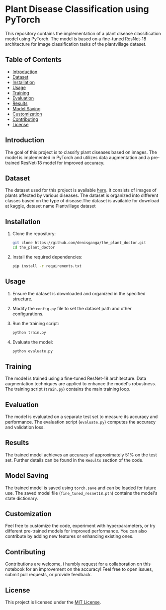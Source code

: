 # Plant Disease Classification using PyTorch

This repository contains the implementation of a plant disease classification model using PyTorch. The model is based on a fine-tuned ResNet-18 architecture for image classification tasks of the plantvillage dataset.

## Table of Contents
- [Introduction](#introduction)
- [Dataset](#dataset)
- [Installation](#installation)
- [Usage](#usage)
- [Training](#training)
- [Evaluation](#evaluation)
- [Results](#results)
- [Model Saving](#model-saving)
- [Customization](#customization)
- [Contributing](#contributing)
- [License](#license)

## Introduction

The goal of this project is to classify plant diseases based on images. The model is implemented in PyTorch and utilizes data augmentation and a pre-trained ResNet-18 model for improved accuracy.

## Dataset

The dataset used for this project is available [here]([link_to_dataset](https://www.kaggle.com/datasets/emmarex/plantdisease)). It consists of images of plants affected by various diseases. The dataset is organized into different classes based on the type of disease.The dataset is available for download at kaggle, dataset name Plantvillage dataset

## Installation

1. Clone the repository:

    ```bash
    git clone https://github.com/denisganga/the_plant_doctor.git
    cd the_plant_doctor
    ```

2. Install the required dependencies:

    ```bash
    pip install -r requirements.txt
    ```

## Usage

1. Ensure the dataset is downloaded and organized in the specified structure.
2. Modify the `config.py` file to set the dataset path and other configurations.
3. Run the training script:

    ```bash
    python train.py
    ```

4. Evaluate the model:

    ```bash
    python evaluate.py
    ```

## Training

The model is trained using a fine-tuned ResNet-18 architecture. Data augmentation techniques are applied to enhance the model's robustness. The training script (`train.py`) contains the main training loop.

## Evaluation

The model is evaluated on a separate test set to measure its accuracy and performance. The evaluation script (`evaluate.py`) computes the accuracy and validation loss.

## Results

The trained model achieves an accuracy of approximately 51% on the test set. Further details can be found in the `Results` section of the code.

## Model Saving

The trained model is saved using `torch.save` and can be loaded for future use. The saved model file (`fine_tuned_resnet18.pth`) contains the model's state dictionary.

## Customization

Feel free to customize the code, experiment with hyperparameters, or try different pre-trained models for improved performance. You can also contribute by adding new features or enhancing existing ones.

## Contributing

Contributions are welcome, i humbly request for a collaboration on this notebook for an improvement on the accuracy! Feel free to open issues, submit pull requests, or provide feedback.

## License

This project is licensed under the [MIT License](LICENSE).

